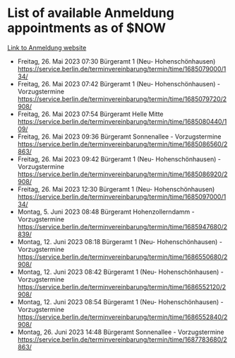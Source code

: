 # List of available Anmeldung appointments as of $NOW
[Link to Anmeldung website](https://service.berlin.de/terminvereinbarung/termin/tag.php?termin=1&anliegen[]=120686&dienstleisterlist=122210,122217,327316,122219,327312,122227,327314,122231,327346,122243,327348,122254,122252,329742,122260,329745,122262,329748,122271,327278,122273,327274,122277,327276,330436,122280,327294,122282,327290,122284,327292,122291,327270,122285,327266,122286,327264,122296,327268,150230,329760,122297,327286,122294,327284,122312,329763,122314,329775,122304,327330,122311,327334,122309,327332,317869,122281,327352,122279,329772,122283,122276,327324,122274,327326,122267,329766,122246,327318,122251,327320,122257,327322,122208,327298,122226,327300&herkunft=http%3A%2F%2Fservice.berlin.de%2Fdienstleistung%2F120686%2F)
- Freitag, 26. Mai 2023 07:30 Bürgeramt 1 (Neu- Hohenschönhausen) https://service.berlin.de/terminvereinbarung/termin/time/1685079000/134/
- Freitag, 26. Mai 2023 07:42 Bürgeramt 1 (Neu- Hohenschönhausen) - Vorzugstermine https://service.berlin.de/terminvereinbarung/termin/time/1685079720/2908/
- Freitag, 26. Mai 2023 07:54 Bürgeramt Helle Mitte https://service.berlin.de/terminvereinbarung/termin/time/1685080440/109/
- Freitag, 26. Mai 2023 09:36 Bürgeramt Sonnenallee - Vorzugstermine https://service.berlin.de/terminvereinbarung/termin/time/1685086560/2863/
- Freitag, 26. Mai 2023 09:42 Bürgeramt 1 (Neu- Hohenschönhausen) - Vorzugstermine https://service.berlin.de/terminvereinbarung/termin/time/1685086920/2908/
- Freitag, 26. Mai 2023 12:30 Bürgeramt 1 (Neu- Hohenschönhausen) https://service.berlin.de/terminvereinbarung/termin/time/1685097000/134/
- Montag, 5. Juni 2023 08:48 Bürgeramt Hohenzollerndamm - Vorzugstermine https://service.berlin.de/terminvereinbarung/termin/time/1685947680/2839/
- Montag, 12. Juni 2023 08:18 Bürgeramt 1 (Neu- Hohenschönhausen) - Vorzugstermine https://service.berlin.de/terminvereinbarung/termin/time/1686550680/2908/
- Montag, 12. Juni 2023 08:42 Bürgeramt 1 (Neu- Hohenschönhausen) - Vorzugstermine https://service.berlin.de/terminvereinbarung/termin/time/1686552120/2908/
- Montag, 12. Juni 2023 08:54 Bürgeramt 1 (Neu- Hohenschönhausen) - Vorzugstermine https://service.berlin.de/terminvereinbarung/termin/time/1686552840/2908/
- Montag, 26. Juni 2023 14:48 Bürgeramt Sonnenallee - Vorzugstermine https://service.berlin.de/terminvereinbarung/termin/time/1687783680/2863/
